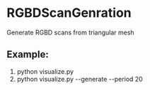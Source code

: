 # RGBDScanGenration
Generate RGBD scans from triangular mesh

## Example:
1. python visualize.py
2. python visualize.py --generate --period 20
